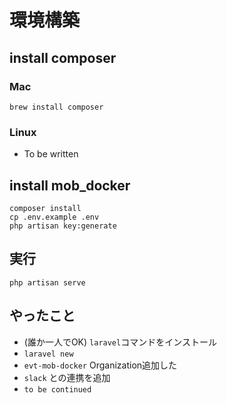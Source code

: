 # 環境構築

## install composer

### Mac

```
brew install composer
```

### Linux

* To be written

## install mob_docker

```
composer install
cp .env.example .env
php artisan key:generate
```

## 実行

```
php artisan serve
```

## やったこと

* (誰か一人でOK) `laravel`コマンドをインストール
* `laravel new`
* `evt-mob-docker` Organization追加した
* `slack` との連携を追加
* `to be continued`